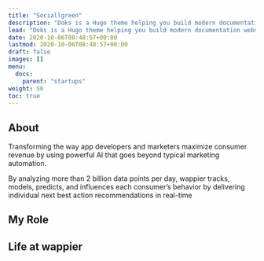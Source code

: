 ```yaml
---
title: "Sociallgreen"
description: "Doks is a Hugo theme helping you build modern documentation websites that are secure, fast, and SEO-ready — by default."
lead: "Doks is a Hugo theme helping you build modern documentation websites that are secure, fast, and SEO-ready — by default."
date: 2020-10-06T08:48:57+00:00
lastmod: 2020-10-06T08:48:57+00:00
draft: false
images: []
menu:
  docs:
    parent: "startups"
weight: 50
toc: true
---
```


## About

Transforming the way app developers and marketers maximize consumer revenue by using powerful AI that goes beyond typical marketing automation.

By analyzing more than 2 billion data points per day, wappier tracks, models, predicts, and influences each consumer’s behavior by delivering individual next best action recommendations in real-time


## My Role


## Life at wappier
